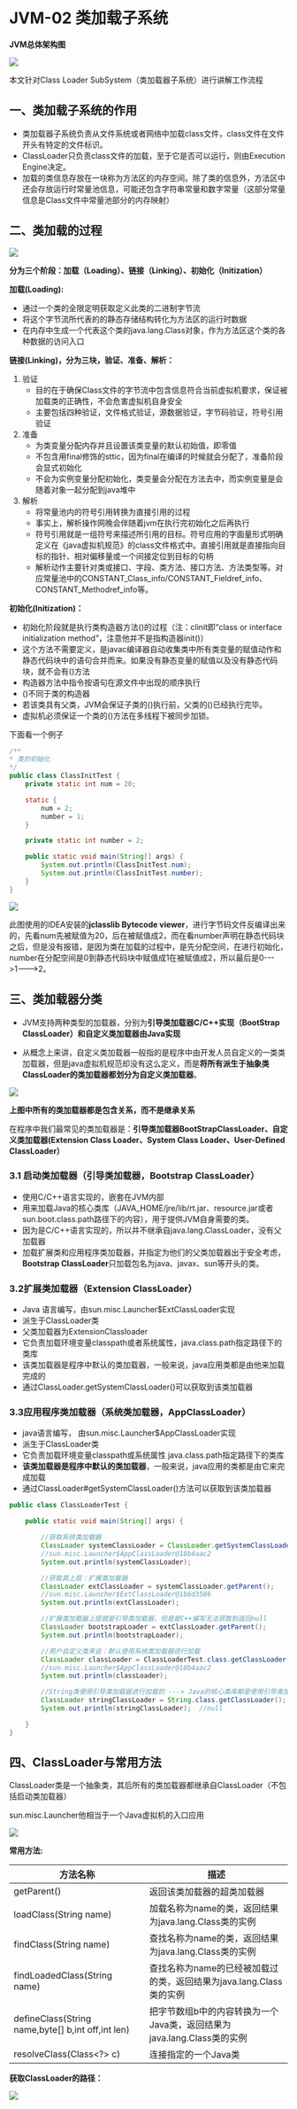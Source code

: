 # JVM-02 类加载子系统

**JVM总体架构图**

![](http://picturebed.yifelix.cn/blogimgs/jvm02/01.png)

本文针对Class Loader SubSystem（类加载器子系统）进行讲解工作流程

## 一、类加载子系统的作用

- 类加载器子系统负责从文件系统或者网络中加载class文件，class文件在文件开头有特定的文件标识。
- ClassLoader只负责class文件的加载，至于它是否可以运行，则由Execution Engine决定。
- 加载的类信息存放在一块称为方法区的内存空间。除了类的信息外，方法区中还会存放运行时常量池信息，可能还包含字符串常量和数字常量（这部分常量信息是Class文件中常量池部分的内存映射）



## 二、类加载的过程

![](http://picturebed.yifelix.cn/blogimgs/jvm02/02.png)

**分为三个阶段：加载（Loading）、链接（Linking）、初始化（Initization）**

**加载(Loading):**

- 通过一个类的全限定明获取定义此类的二进制字节流
- 将这个字节流所代表的的静态存储结构转化为方法区的运行时数据
- 在内存中生成一个代表这个类的java.lang.Class对象，作为方法区这个类的各种数据的访问入口



**链接(Linking)，分为三块，验证、准备、解析：**

1. 验证
   - 目的在于确保Class文件的字节流中包含信息符合当前虚拟机要求，保证被加载类的正确性，不会危害虚拟机自身安全
   - 主要包括四种验证，文件格式验证，源数据验证，字节码验证，符号引用验证
2. 准备
   - 为类变量分配内存并且设置该类变量的默认初始值，即零值
   - 不包含用final修饰的sttic，因为final在编译的时候就会分配了，准备阶段会显式初始化
   - 不会为实例变量分配初始化，类变量会分配在方法去中，而实例变量是会随着对象一起分配到java堆中
3. 解析
   - 将常量池内的符号引用转换为直接引用的过程
   - 事实上，解析操作网晚会伴随着jvm在执行完初始化之后再执行
   - 符号引用就是一组符号来描述所引用的目标。符号应用的字面量形式明确定义在《java虚拟机规范》的class文件格式中。直接引用就是直接指向目标的指针、相对偏移量或一个间接定位到目标的句柄
   - 解析动作主要针对类或接口、字段、类方法、接口方法、方法类型等。对应常量池中的CONSTANT_Class_info/CONSTANT_Fieldref_info、CONSTANT_Methodref_info等。

**初始化(Initization)：**

- 初始化阶段就是执行类构造器方法<clinit>()的过程（注：clinit即“class or interface initialization method”，注意他并不是指构造器init()）
- 这个方法不需要定义，是javac编译器自动收集类中所有类变量的赋值动作和静态代码块中的语句合并而来。如果没有静态变量的赋值以及没有静态代码块，就不会有<cinit>()方法
- 构造器方法中指令按语句在源文件中出现的顺序执行
- <cinit>()不同于类的构造器
- 若该类具有父类，JVM会保证子类的<clinit>()执行前，父类的<clinit>()已经执行完毕。
- 虚拟机必须保证一个类的<cinit>()方法在多线程下被同步加锁。



下面看一个例子

````java
/**
* 类的初始化
*/
public class ClassInitTest {
    private static int num = 20;

    static {
        num = 2;
        number = 1;
    }

    private static int number = 2;

    public static void main(String[] args) {
        System.out.println(ClassInitTest.num);
        System.out.println(ClassInitTest.number);
    }
}
````

![](http://picturebed.yifelix.cn/blogimgs/jvm02/03.png)

此图使用的IDEA安装的**jclasslib Bytecode viewer**，进行字节码文件反编译出来的，先看num先被赋值为20，后在被赋值成2，而在看number声明在静态代码块之后，但是没有报错，是因为类在加载的过程中，是先分配空间，在进行初始化，number在分配空间是0到静态代码块中赋值成1在被赋值成2，所以最后是0--->1--->2。

## 三、类加载器分类

- JVM支持两种类型的加载器，分别为**引导类加载器C/C++实现（BootStrap ClassLoader）和自定义类加载器由Java实现**

- 从概念上来讲，自定义类加载器一般指的是程序中由开发人员自定义的一类类加载器，但是java虚拟机规范却没有这么定义，而是**将所有派生于抽象类ClassLoader的类加载器都划分为自定义类加载器**。

![](http://picturebed.yifelix.cn/blogimgs/jvm02/04.png)

**上图中所有的类加载器都是包含关系，而不是继承关系**

在程序中我们最常见的类加载器是：**引导类加载器BootStrapClassLoader、自定义类加载器(Extension Class Loader、System Class Loader、User-Defined ClassLoader）**

### 3.1 启动类加载器（引导类加载器，Bootstrap ClassLoader）

- 使用C/C++语言实现的，嵌套在JVM内部
- 用来加载Java的核心类库（JAVA_HOME/jre/lib/rt.jar、resource.jar或者sun.boot.class.path路径下的内容），用于提供JVM自身需要的类。
- 因为是C/C++语言实现的，所以并不继承自java.lang.ClassLoader，没有父加载器
- 加载扩展类和应用程序类加载器，并指定为他们的父类加载器出于安全考虑，**Bootstrap ClassLoader**只加载包名为java、javax、sun等开头的类。

### 3.2扩展类加载器（Extension ClassLoader）

- Java 语言编写，由sun.misc.Launcher$ExtClassLoader实现
- 派生于ClassLoader类
- 父类加载器为ExtensionClassloader
- 它负责加载环境变量classpath或者系统属性，java.class.path指定路径下的类库
- 该类加载器是程序中默认的类加载器，一般来说，java应用类都是由他来加载完成的
- 通过ClassLoader.getSystemClassLoader()可以获取到该类加载器

### 3.3应用程序类加载器（系统类加载器，AppClassLoader）

- java语言编写， 由sun.misc.Launcher$AppClassLoader实现
- 派生于ClassLoader类
- 它负责加载环境变量classpath或系统属性 java.class.path指定路径下的类库
- **该类加载器是程序中默认的类加载器**，一般来说，java应用的类都是由它来完成加载
- 通过ClassLoader#getSystemClassLoader()方法可以获取到该类加载器

````java
public class ClassLoaderTest {

    public static void main(String[] args) {

        //获取系统类加载器
        ClassLoader systemClassLoader = ClassLoader.getSystemClassLoader();
        //sun.misc.Launcher$AppClassLoader@18b4aac2
        System.out.println(systemClassLoader); 

        //获取其上层：扩展类加载器
        ClassLoader extClassLoader = systemClassLoader.getParent();
        //sun.misc.Launcher$ExtClassLoader@1b6d3586
        System.out.println(extClassLoader); 

        //扩展类加载器上层就是引导类加载器，但是是C++编写无法获取到返回null
        ClassLoader bootstrapLoader = extClassLoader.getParent();
        System.out.println(bootstrapLoader);

        //用户自定义类来说：默认使用系统类加载器进行加载
        ClassLoader classLoader = ClassLoaderTest.class.getClassLoader();
        //sun.misc.Launcher$AppClassLoader@18b4aac2
        System.out.println(classLoader);  

        //String类使用引导类加载器进行加载的 ---> Java的核心类库都是使用引导类加载器进行加载的
        ClassLoader stringClassLoader = String.class.getClassLoader();
        System.out.println(stringClassLoader);  //null

    }
}
````



## 四、ClassLoader与常用方法

ClassLoader类是一个抽象类，其后所有的类加载器都继承自ClassLoader（不包括启动类加载器）

sun.misc.Launcher他相当于一个Java虚拟机的入口应用

![](http://picturebed.yifelix.cn/blogimgs/jvm02/05.png)

**常用方法:**

| 方法名称                                          | 描述                                                         |
| ------------------------------------------------- | ------------------------------------------------------------ |
| getParent()                                       | 返回该类加载器的超类加载器                                   |
| loadClass(String name)                            | 加载名称为name的类，返回结果为java.lang.Class类的实例        |
| findClass(String name)                            | 查找名称为name的类，返回结果为java.lang.Class类的实例        |
| findLoadedClass(String name)                      | 查找名称为name的已经被加载过的类，返回结果为java.lang.Class类的实例 |
| defineClass(String name,byte[] b,int off,int len) | 把字节数组b中的内容转换为一个Java类，返回结果为java.lang.Class类的实例 |
| resolveClass(Class<?> c)                          | 连接指定的一个Java类                                         |

**获取ClassLoader的路径：**

![](http://picturebed.yifelix.cn/blogimgs/jvm02/07.png)

